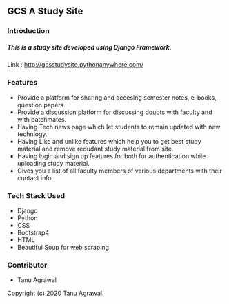 ## GCS A Study Site ##
### Introduction ###
##### This is a study site developed using Django Framework.
Link : 
http://gcsstudysite.pythonanywhere.com/

### Features ###

* Provide a platform for sharing and accesing semester notes, e-books, question papers.
* Provide a discussion platform for discussing doubts with faculty and with batchmates.
* Having Tech news page which let students  to remain updated with new technlogy.
* Having Like and unlike features which help you to get best study material and remove redudant study material from site.
* Having login and sign up features for both for authentication while uploading study material.
* Gives you a list of all faculty members of various departments with their contact info.

### Tech Stack Used ###

* Django
* Python
* CSS
* Bootstrap4
* HTML
* Beautiful Soup for web scraping


### Contributor

* Tanu Agrawal

Copyright (c) 2020 Tanu Agrawal.
